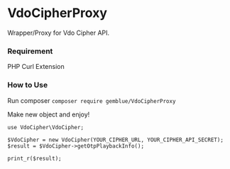 # VdoCipherProxy

Wrapper/Proxy for Vdo Cipher API.

### Requirement
PHP Curl Extension

### How to Use

Run composer
`composer require gemblue/VdoCipherProxy`

Make new object and enjoy!

```
use VdoCipher\VdoCipher;

$VdoCipher = new VdoCipher(YOUR_CIPHER_URL, YOUR_CIPHER_API_SECRET);
$result = $VdoCipher->getOtpPlaybackInfo();

print_r($result);
```
